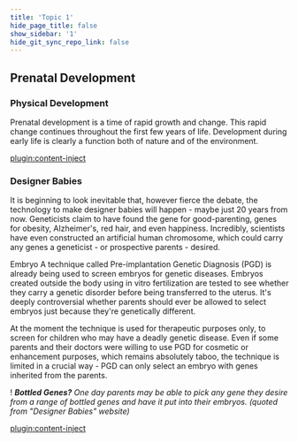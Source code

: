 ```yaml
---
title: 'Topic 1'
hide_page_title: false
show_sidebar: '1'
hide_git_sync_repo_link: false
---
```


## **Prenatal Development**

### Physical Development

Prenatal development is a time of rapid growth and change. This rapid change continues throughout the first few years of life. Development during early life is clearly a function both of nature and of the environment.

[plugin:content-inject](_alert)


### Designer Babies

It is beginning to look inevitable that, however fierce the debate, the technology to make designer babies will happen - maybe just 20 years from now. Geneticists claim to have found the gene for good-parenting, genes for obesity, Alzheimer's, red hair, and even happiness. Incredibly, scientists have even constructed an artificial human chromosome, which could carry any genes a geneticist - or prospective parents - desired.

Embryo A technique called Pre-implantation Genetic Diagnosis (PGD) is already being used to screen embryos for genetic diseases. Embryos created outside the body using in vitro fertilization are tested to see whether they carry a genetic disorder before being transferred to the uterus. It's deeply controversial whether parents should ever be allowed to select embryos just because they're genetically different.

At the moment the technique is used for therapeutic purposes only, to screen for children who may have a deadly genetic disease. Even if some parents and their doctors were willing to use PGD for cosmetic or enhancement purposes, which remains absolutely taboo, the technique is limited in a crucial way - PGD can only select an embryo with genes inherited from the parents.

! ***Bottled Genes?*** *One day parents may be able to pick any gene they desire from a range of bottled genes and have it put into their embryos. (quoted from "Designer Babies" website)*

[plugin:content-inject](_activities)
